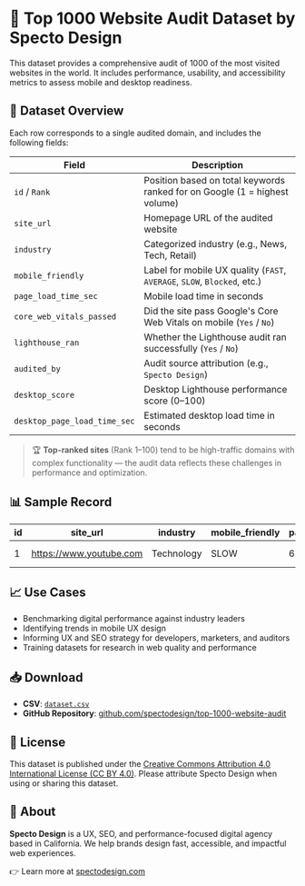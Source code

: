 # 🧠 Top 1000 Website Audit Dataset by Specto Design

This dataset provides a comprehensive audit of 1000 of the most visited websites in the world. It includes performance, usability, and accessibility metrics to assess mobile and desktop readiness.

## 📂 Dataset Overview

Each row corresponds to a single audited domain, and includes the following fields:

| Field                       | Description                                                                |
|-----------------------------|----------------------------------------------------------------------------|
| `id` / `Rank`               | Position based on total keywords ranked for on Google (1 = highest volume) |
| `site_url`                  | Homepage URL of the audited website                                        |
| `industry`                  | Categorized industry (e.g., News, Tech, Retail)                            |
| `mobile_friendly`           | Label for mobile UX quality (`FAST`, `AVERAGE`, `SLOW`, `Blocked`, etc.)   |
| `page_load_time_sec`        | Mobile load time in seconds                                                |
| `core_web_vitals_passed`    | Did the site pass Google's Core Web Vitals on mobile (`Yes` / `No`)        |
| `lighthouse_ran`            | Whether the Lighthouse audit ran successfully (`Yes` / `No`)               |
| `audited_by`                | Audit source attribution (e.g., `Specto Design`)                           |
| `desktop_score`             | Desktop Lighthouse performance score (0–100)                               |
| `desktop_page_load_time_sec`| Estimated desktop load time in seconds                                     |

> 🏆 **Top-ranked sites** (Rank 1–100) tend to be high-traffic domains with complex functionality — the audit data reflects these challenges in performance and optimization.


## 📊 Sample Record

| id | site_url              | industry     | mobile_friendly | page_load_time_sec | core_web_vitals_passed | lighthouse_ran | audited_by    | desktop_score | desktop_page_load_time_sec |
|----|------------------------|--------------|------------------|---------------------|--------------------------|----------------|----------------|----------------|------------------------------|
| 1  | https://www.youtube.com | Technology   | SLOW             | 6.8                 | No                      | Yes            | Specto Design | 44.0           | 3                            |

## 📈 Use Cases

- Benchmarking digital performance against industry leaders
- Identifying trends in mobile UX design
- Informing UX and SEO strategy for developers, marketers, and auditors
- Training datasets for research in web quality and performance

## 📥 Download

- **CSV**: [`dataset.csv`](https://www.spectodesign.com/assets/dataset.csv)
- **GitHub Repository**: [github.com/spectodesign/top-1000-website-audit](https://github.com/spectodesign/top-1000-website-audit)

## 🔖 License

This dataset is published under the [Creative Commons Attribution 4.0 International License (CC BY 4.0)](https://creativecommons.org/licenses/by/4.0/). Please attribute Specto Design when using or sharing this dataset.

## 🏢 About

**Specto Design** is a UX, SEO, and performance-focused digital agency based in California. We help brands design fast, accessible, and impactful web experiences.

👉 Learn more at [spectodesign.com](https://www.spectodesign.com)
